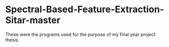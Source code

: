 # Spectral-Based-Feature-Extraction-Sitar-master
These were the programs used for the purpose of my final year project thesis.
